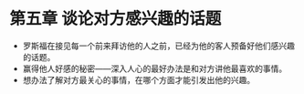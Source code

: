 # 第五章 谈论对方感兴趣的话题
- 罗斯福在接见每一个前来拜访他的人之前，已经为他的客人预备好他们感兴趣的话题。
- 赢得他人好感的秘密——深入人心的最好办法是和对方讲他最喜欢的事情。
- 想办法了解对方最关心的事情，在哪个方面才能引发出他的兴趣。
